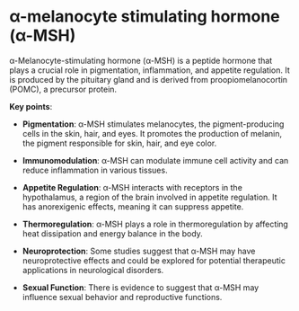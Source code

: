 [//]: # (source: ?)
[//]: # (abbr: α-MSH)
[//]: # (tags: peptides hormones)

# α-melanocyte stimulating hormone (α-MSH)

α-Melanocyte-stimulating hormone (α-MSH) is a peptide hormone that plays a crucial role in pigmentation, inflammation, and appetite regulation. It is produced by the pituitary gland and is derived from proopiomelanocortin (POMC), a precursor protein.

**Key points**:

* **Pigmentation**: α-MSH stimulates melanocytes, the pigment-producing cells in the skin, hair, and eyes. It promotes the production of melanin, the pigment responsible for skin, hair, and eye color.

* **Immunomodulation**: α-MSH can modulate immune cell activity and can reduce inflammation in various tissues.

* **Appetite Regulation**: α-MSH interacts with receptors in the hypothalamus, a region of the brain involved in appetite regulation. It has anorexigenic effects, meaning it can suppress appetite.

* **Thermoregulation**: α-MSH plays a role in thermoregulation by affecting heat dissipation and energy balance in the body.

* **Neuroprotection**: Some studies suggest that α-MSH may have neuroprotective effects and could be explored for potential therapeutic applications in neurological disorders.

* **Sexual Function**: There is evidence to suggest that α-MSH may influence sexual behavior and reproductive functions.
